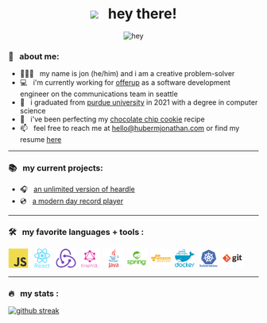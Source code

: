 <h1 align="center"><img src="https://media.giphy.com/media/hvRJCLFzcasrR4ia7z/giphy.gif" width="30px"> &nbsp; hey there!</h1>
<p align="center"><img src="hey.gif" width="400" height="225" title="hey" alt="hey"></p>

### 👤 &nbsp; about me:

- 🧑🏻‍🦰 &nbsp; my name is jon (he/him) and i am a creative problem-solver
- 💻 &nbsp; i'm currently working for [offerup](https://offerup.com) as a software development engineer on the communications team in seattle
- 🚂 &nbsp; i graduated from [purdue university](https://purdue.edu) in 2021 with a degree in computer science
- 🍪 &nbsp; i've been perfecting my [chocolate chip cookie](https://raw.githubusercontent.com/hubermjonathan/hubermjonathan/main/cookie.jpeg) recipe
- 📫 &nbsp; feel free to reach me at hello@hubermjonathan.com or find my resume [here](https://hubermjonathan.com/resume.pdf)

---

### 📚 &nbsp; my current projects:

- 🎧 &nbsp; [an unlimited version of heardle](https://github.com/hubermjonathan/heardle)
- 💿 &nbsp; [a modern day record player](https://github.com/hubermjonathan/turntable)

---

### 🛠 &nbsp; my favorite languages + tools :

<p>
<img src="https://github.com/devicons/devicon/blob/master/icons/javascript/javascript-original.svg" title="javascript" alt="javascript" width="40" height="40"/>&nbsp;
<img src="https://github.com/devicons/devicon/blob/master/icons/react/react-original-wordmark.svg" title="react" alt="react" width="40" height="40"/>&nbsp;
<img src="https://github.com/devicons/devicon/blob/master/icons/redux/redux-original.svg" title="redux" alt="redux" width="40" height="40"/>&nbsp;
<img src="https://github.com/devicons/devicon/blob/master/icons/graphql/graphql-plain-wordmark.svg" title="graphql" alt="graphql" width="40" height="40"/>&nbsp;
<img src="https://github.com/devicons/devicon/blob/master/icons/java/java-original-wordmark.svg" title="java" alt="java" width="40" height="40"/>&nbsp;
<img src="https://github.com/devicons/devicon/blob/master/icons/spring/spring-original-wordmark.svg" title="spring" alt="spring" width="40" height="40"/>&nbsp;
<img src="https://github.com/devicons/devicon/blob/master/icons/amazonwebservices/amazonwebservices-plain-wordmark.svg" title="aws" alt="aws" width="40" height="40"/>&nbsp;
<img src="https://github.com/devicons/devicon/blob/master/icons/docker/docker-plain-wordmark.svg" title="docker" alt="docker" width="40" height="40"/>&nbsp;
<img src="https://github.com/devicons/devicon/blob/master/icons/kubernetes/kubernetes-plain-wordmark.svg" title="kubernetes" alt="kubernetes" width="40" height="40"/>&nbsp;
<img src="https://github.com/devicons/devicon/blob/master/icons/git/git-original-wordmark.svg" title="git" alt="git" width="40" height="40"/>&nbsp;
</p>

---

### 🔥 &nbsp; my stats :
[![github streak](http://github-readme-streak-stats.herokuapp.com?user=hubermjonathan&theme=dark&background=000000)](https://git.io/streak-stats)
